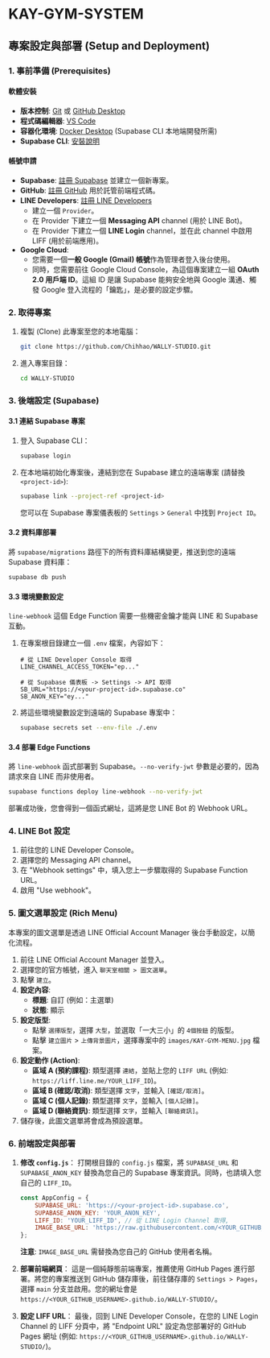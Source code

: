# KAY-GYM-SYSTEM

## 專案設定與部署 (Setup and Deployment)

### 1. 事前準備 (Prerequisites)

#### 軟體安裝

*   **版本控制**: [Git](https://git-scm.com/downloads/) 或 [GitHub Desktop](https://desktop.github.com/)
*   **程式碼編輯器**: [VS Code](https://code.visualstudio.com/)
*   **容器化環境**: [Docker Desktop](https://www.docker.com/products/docker-desktop/) (Supabase CLI 本地端開發所需)
*   **Supabase CLI**: [安裝說明](https://supabase.com/docs/guides/cli)

#### 帳號申請

*   **Supabase**: [註冊 Supabase](https://supabase.com/) 並建立一個新專案。
*   **GitHub**: [註冊 GitHub](https://github.com/) 用於託管前端程式碼。
*   **LINE Developers**: [註冊 LINE Developers](https://developers.line.biz/)
    *   建立一個 `Provider`。
    *   在 Provider 下建立一個 **Messaging API** channel (用於 LINE Bot)。
    *   在 Provider 下建立一個 **LINE Login** channel，並在此 channel 中啟用 LIFF (用於前端應用)。
*   **Google Cloud**:
    *   您需要一個**一般 Google (Gmail) 帳號**作為管理者登入後台使用。
    *   同時，您需要前往 Google Cloud Console，為這個專案建立一組 **OAuth 2.0 用戶端 ID**。這組 ID 是讓 Supabase 能夠安全地與 Google 溝通、觸發 Google 登入流程的「鑰匙」，是必要的設定步驟。

### 2. 取得專案

1.  複製 (Clone) 此專案至您的本地電腦：
    ```bash
    git clone https://github.com/Chihhao/WALLY-STUDIO.git
    ```
2.  進入專案目錄：
    ```bash
    cd WALLY-STUDIO
    ```

### 3. 後端設定 (Supabase)

#### 3.1 連結 Supabase 專案

1.  登入 Supabase CLI：
    ```bash
    supabase login
    ```
2.  在本地端初始化專案後，連結到您在 Supabase 建立的遠端專案 (請替換 `<project-id>`):
    ```bash
    supabase link --project-ref <project-id>
    ```
    您可以在 Supabase 專案儀表板的 `Settings` > `General` 中找到 `Project ID`。

#### 3.2 資料庫部署

將 `supabase/migrations` 路徑下的所有資料庫結構變更，推送到您的遠端 Supabase 資料庫：
```bash
supabase db push
```

#### 3.3 環境變數設定

`line-webhook` 這個 Edge Function 需要一些機密金鑰才能與 LINE 和 Supabase 互動。

1.  在專案根目錄建立一個 `.env` 檔案，內容如下：
    ```env
    # 從 LINE Developer Console 取得
    LINE_CHANNEL_ACCESS_TOKEN="ep..."

    # 從 Supabase 儀表板 -> Settings -> API 取得
    SB_URL="https://<your-project-id>.supabase.co"
    SB_ANON_KEY="ey..."
    ```

2.  將這些環境變數設定到遠端的 Supabase 專案中：
    ```bash
    supabase secrets set --env-file ./.env
    ```

#### 3.4 部署 Edge Functions

將 `line-webhook` 函式部署到 Supabase。`--no-verify-jwt` 參數是必要的，因為請求來自 LINE 而非使用者。
```bash
supabase functions deploy line-webhook --no-verify-jwt
```
部署成功後，您會得到一個函式網址，這將是您 LINE Bot 的 Webhook URL。

### 4. LINE Bot 設定

1.  前往您的 LINE Developer Console。
2.  選擇您的 Messaging API channel。
3.  在 "Webhook settings" 中，填入您上一步驟取得的 Supabase Function URL。
4.  啟用 "Use webhook"。

### 5. 圖文選單設定 (Rich Menu)

本專案的圖文選單是透過 LINE Official Account Manager 後台手動設定，以簡化流程。

1.  前往 LINE Official Account Manager 並登入。
2.  選擇您的官方帳號，進入 `聊天室相關 > 圖文選單`。
3.  點擊 `建立`。
4.  **設定內容**:
    *   **標題**: 自訂 (例如：主選單)
    *   **狀態**: 顯示
5.  **設定版型**:
    *   點擊 `選擇版型`，選擇 `大型`，並選取「一大三小」的 `4個按鈕` 的版型。
    *   點擊 `建立圖片` > `上傳背景圖片`，選擇專案中的 `images/KAY-GYM-MENU.jpg` 檔案。
6.  **設定動作 (Action)**:
    *   **區域 A (預約課程)**: 類型選擇 `連結`，並貼上您的 `LIFF URL` (例如: `https://liff.line.me/YOUR_LIFF_ID`)。
    *   **區域 B (確認/取消)**: 類型選擇 `文字`，並輸入 `[確認/取消]`。
    *   **區域 C (個人記錄)**: 類型選擇 `文字`，並輸入 `[個人記錄]`。
    *   **區域 D (聯絡資訊)**: 類型選擇 `文字`，並輸入 `[聯絡資訊]`。
7.  儲存後，此圖文選單將會成為預設選單。

### 6. 前端設定與部署

1.  **修改 `config.js`**：
    打開根目錄的 `config.js` 檔案，將 `SUPABASE_URL` 和 `SUPABASE_ANON_KEY` 替換為您自己的 Supabase 專案資訊。同時，也請填入您自己的 `LIFF_ID`。
    ```javascript
    const AppConfig = {
        SUPABASE_URL: 'https://<your-project-id>.supabase.co',
        SUPABASE_ANON_KEY: 'YOUR_ANON_KEY',
        LIFF_ID: 'YOUR_LIFF_ID', // 從 LINE Login Channel 取得,
        IMAGE_BASE_URL: 'https://raw.githubusercontent.com/<YOUR_GITHUB_USERNAME>/WALLY-STUDIO/main/images/'
    };
    ```
    **注意**: `IMAGE_BASE_URL` 需替換為您自己的 GitHub 使用者名稱。

2.  **部署前端網頁**：
    這是一個純靜態前端專案，推薦使用 GitHub Pages 進行部署。將您的專案推送到 GitHub 儲存庫後，前往儲存庫的 `Settings > Pages`，選擇 `main` 分支並啟用。您的網址會是 `https://<YOUR_GITHUB_USERNAME>.github.io/WALLY-STUDIO/`。

3.  **設定 LIFF URL**：
    最後，回到 LINE Developer Console，在您的 LINE Login Channel 的 LIFF 分頁中，將 "Endpoint URL" 設定為您部署好的 GitHub Pages 網址 (例如: `https://<YOUR_GITHUB_USERNAME>.github.io/WALLY-STUDIO/`)。